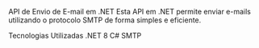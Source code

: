 API de Envio de E-mail em .NET
Esta API em .NET permite enviar e-mails utilizando o protocolo SMTP de forma simples e eficiente.

Tecnologias Utilizadas
.NET 8
C#
SMTP
